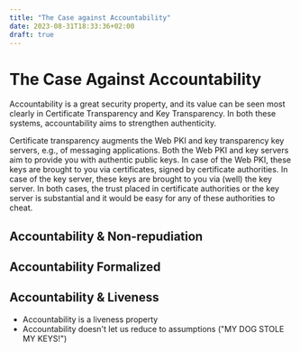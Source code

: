 ```yaml
---
title: "The Case against Accountability"
date: 2023-08-31T18:33:36+02:00
draft: true
---
```


# The Case Against Accountability

Accountability is a great security property, and its value can be seen most clearly in Certificate Transparency and Key Transparency.
In both these systems, accountability aims to strengthen authenticity.

Certificate transparency augments the Web PKI and key transparency key servers, e.g., of messaging applications.
Both the Web PKI and key servers aim to provide you with authentic public keys.
In case of the Web PKI, these keys are brought to you via certificates, signed by certificate authorities.
In case of the key server, these keys are brought to you via (well) the key server.
In both cases, the trust placed in certificate authorities or the key server is substantial and it would be easy for any of these authorities to cheat.



## Accountability & Non-repudiation

## Accountability Formalized

## Accountability & Liveness

* Accountability is a liveness property
* Accountability doesn't let us reduce to assumptions ("MY DOG STOLE MY KEYS!")
